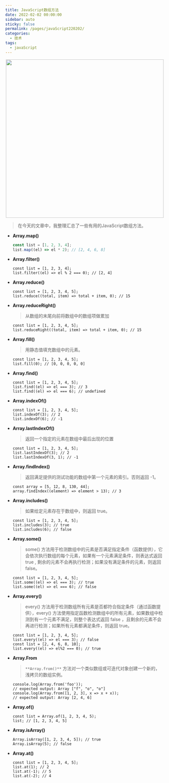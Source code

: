```yaml
---
title: JavaScript数组方法
date: 2022-02-02 00:00:00
sidebar: auto
sticky: false
permalink: /pages/javaScript220202/
categories: 
  - 技术
tags: 
  - javaScript
---
```


<p align="center">
  <img width="500" src="https://p1-jj.byteimg.com/tos-cn-i-t2oaga2asx/gold-user-assets/2020/6/19/172ca5cda87db9e6~tplv-t2oaga2asx-zoom-crop-mark:1304:1304:1304:734.awebp"/>
</p>

> 在今天的文章中，我整理汇总了一些有用的JavaScript数组方法。

<!-- more -->

- **Array.map()**

  ```javascript
  const list = [1, 2, 3, 4];
  list.map((el) => el * 2); // [2, 4, 6, 8]
  ```

- **Array.filter()**

  ```
  const list = [1, 2, 3, 4];
  list.filter((el) => el % 2 === 0); // [2, 4]
  ```

- **Array.reduce()**

  ```
  const list = [1, 2, 3, 4, 5];
  list.reduce((total, item) => total + item, 0); // 15
  ```

- **Array.reduceRight()**

  > 从数组的末尾向前将数组中的数组项做累加

  ```
  const list = [1, 2, 3, 4, 5];
  list.reduceRight((total, item) => total + item, 0); // 15
  ```

- **Array.fill()**

  > 用静态值填充数组中的元素。

  ```
  const list = [1, 2, 3, 4, 5];
  list.fill(0); // [0, 0, 0, 0, 0]
  ```

- **Array.find()**

  ```
  const list = [1, 2, 3, 4, 5];
  list.find((el) => el === 3); // 3
  list.find((el) => el === 6); // undefined
  ```

- **Array.indexOf()**

  ```
  const list = [1, 2, 3, 4, 5];
  list.indexOf(3); // 2
  list.indexOf(6); // -1
  ```

- **Array.lastIndexOf()**

  > 返回一个指定的元素在数组中最后出现的位置

  ```
  const list = [1, 2, 3, 4, 5];
  list.lastIndexOf(3); // 2
  list.lastIndexOf(3, 1); // -1
  ```

- **Array.findIndex()**

  > 返回满足提供的测试功能的数组中第一个元素的索引。否则返回 -1。

  ```
  const array = [5, 12, 8, 130, 44];
  array.findIndex((element) => element > 13); // 3
  ```
  
- **Array.includes()**

  > 如果给定元素存在于数组中，则返回 true。

  ```
  const list = [1, 2, 3, 4, 5];
  list.includes(3); // true
  list.includes(6); // false
  ```

- **Array.some()**

  > some() 方法用于检测数组中的元素是否满足指定条件（函数提供），它会依次执行数组的每个元素，如果有一个元素满足条件，则表达式返回true , 剩余的元素不会再执行检测；如果没有满足条件的元素，则返回false。

  ```
  const list = [1, 2, 3, 4, 5];
  list.some((el) => el === 3); // true
  list.some((el) => el === 6); // false
  ```

- **Array.every()**

  > every() 方法用于检测数组所有元素是否都符合指定条件（通过函数提供），every() 方法使用指定函数检测数组中的所有元素，如果数组中检测到有一个元素不满足，则整个表达式返回 false ，且剩余的元素不会再进行检测；如果所有元素都满足条件，则返回 true。

  ```
  const list = [1, 2, 3, 4, 5];
  list.every((el) => el === 3); // false
  const list = [2, 4, 6, 8, 10];
  list.every((el) => el%2 === 0); // true
  ```

- **Array.From**

  > `**Array.from()**` 方法对一个类似数组或可迭代对象创建一个新的，浅拷贝的数组实例。

  ```
  console.log(Array.from('foo'));
  // expected output: Array ["f", "o", "o"]
  console.log(Array.from([1, 2, 3], x => x + x));
  // expected output: Array [2, 4, 6]
  ```

- **Array.of()** 

  ```
  const list = Array.of(1, 2, 3, 4, 5);
  list; // [1, 2, 3, 4, 5]
  ```

- **Array.isArray()**

  ```
  Array.isArray([1, 2, 3, 4, 5]); // true
  Array.isArray(5); // false
  ```

- **Array.at()**

  ```
  const list = [1, 2, 3, 4, 5];
  list.at(1); // 2
  list.at(-1); // 5
  list.at(-2); // 4
  ```

  

